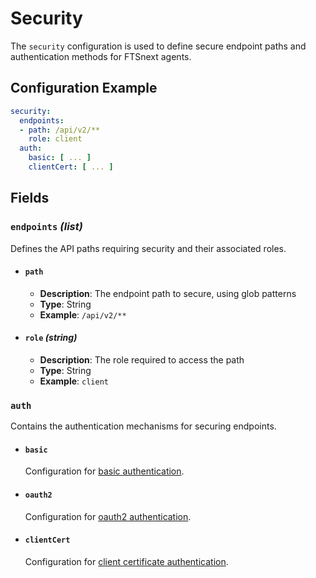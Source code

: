 # Security <Badge type="tip" text="All Agents" /> <Badge type="tip" text="Optional" /> <Badge type="warning" text="Since 5.0" />

The `security` configuration is used to define secure endpoint paths and authentication methods for
FTSnext agents.

## Configuration Example

```yaml
security:
  endpoints:
  - path: /api/v2/**
    role: client
  auth:
    basic: [ ... ]
    clientCert: [ ... ]
```

## Fields

### `endpoints` _(list)_

Defines the API paths requiring security and their associated roles.

* #### `path` <Badge type="warning" text="Since 5.0" />
  * **Description**: The endpoint path to secure, using glob patterns
  * **Type**: String
  * **Example**: `/api/v2/**`

* #### `role` *(string)* <Badge type="warning" text="Since 5.0" />
  * **Description**: The role required to access the path
  * **Type**: String
  * **Example**: `client`

### `auth`

Contains the authentication mechanisms for securing endpoints.

* #### `basic`
  Configuration for [basic authentication](./security/basic).
* #### `oauth2`
  Configuration for [oauth2 authentication](./security/oauth2).
* #### `clientCert`
  Configuration for [client certificate authentication](./security/client-certs).

